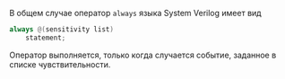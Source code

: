 В общем случае оператор `always` языка System­ Verilog имеет вид
```verilog
always @(sensitivity list)
	statement;
```
Оператор выполняется, только когда случается событие, заданное в списке чувствительности.